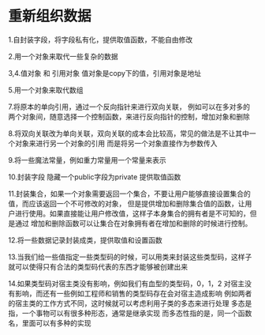 # 重新组织数据

1.自封装字段，将字段私有化，提供取值函数，不能自由修改

2.用一个对象来取代一些复杂的数据

3,4.值对象 和 引用对象 值对象是copy下的值，引用对象是地址

5.用一个对象来取代数组

7.将原本的单向引用，通过一个反向指针来进行双向关联，
例如可以在多对多的两个对象间，随意选择一个控制函数，来进行反向指针的控制，增加对象和删除

8.将双向关联改为单向关联，双向关联的成本会比较高，常见的做法是不让其中一个对象来进行另一个对象的引用
而是将另一个对象直接作为参数传入

9.将一些魔法常量，例如重力常量用一个常量来表示

10.封装字段 隐藏一个public字段为private 提供取值函数

11.封装集合，如果一个对象需要返回一个集合，不要让用户能够直接设置集合的值，而应该返回一个不可修改的对象，
但是提供增加和删除集合值的函数，让用户进行使用。如果直接能让用户修改值，这样子本身集合的拥有者是不可知的，但是通过
增加和删除函数可以让集合在对象拥有者在增加和删除的时候进行控制。

12.将一些数据记录封装成类，提供取值和设置函数

13.当我们给一些值指定一些类型码的时候，可以用类来封装这些类型码，这样子就可以使得只有合法的类型码代表的东西才能够被创建出来

14.如果类型码对宿主类没有影响，例如我们有血型的类型码，0，1，2 对宿主没有影响，而还有一些例如工程师和销售的类型码存在会对宿主造成影响
例如两者的宿主类的工作方式不同，这时候就可以考虑利用子类的多态来进行处理
多态是指，一个事物可以有很多种形态，通常是继承实现
而多态性指的是，同一个函数名，里面可以有多种的实现


